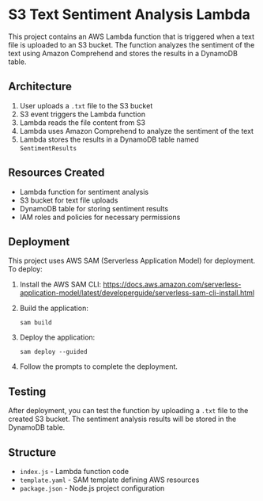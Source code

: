# S3 Text Sentiment Analysis Lambda

This project contains an AWS Lambda function that is triggered when a text file is uploaded to an S3 bucket. The function analyzes the sentiment of the text using Amazon Comprehend and stores the results in a DynamoDB table.

## Architecture

1. User uploads a `.txt` file to the S3 bucket
2. S3 event triggers the Lambda function
3. Lambda reads the file content from S3
4. Lambda uses Amazon Comprehend to analyze the sentiment of the text
5. Lambda stores the results in a DynamoDB table named `SentimentResults`

## Resources Created

- Lambda function for sentiment analysis
- S3 bucket for text file uploads
- DynamoDB table for storing sentiment results
- IAM roles and policies for necessary permissions

## Deployment

This project uses AWS SAM (Serverless Application Model) for deployment. To deploy:

1. Install the AWS SAM CLI: https://docs.aws.amazon.com/serverless-application-model/latest/developerguide/serverless-sam-cli-install.html

2. Build the application:
   ```
   sam build
   ```

3. Deploy the application:
   ```
   sam deploy --guided
   ```

4. Follow the prompts to complete the deployment.

## Testing

After deployment, you can test the function by uploading a `.txt` file to the created S3 bucket. The sentiment analysis results will be stored in the DynamoDB table.

## Structure

- `index.js` - Lambda function code
- `template.yaml` - SAM template defining AWS resources
- `package.json` - Node.js project configuration